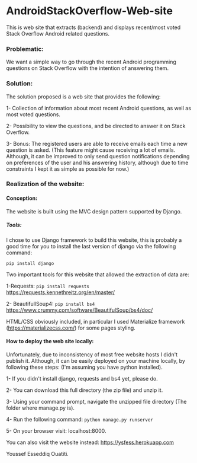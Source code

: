 
 
  # AndroidStackOverflow-Web-site
This is web site that extracts (backend) and displays recent/most voted Stack Overflow Android related questions.

### Problematic:
We want a simple way to go through the recent Android programming questions on Stack Overflow with the intention of answering them. 

### Solution: 

The solution proposed is a web site that provides the following:
  
  1- Collection of information about most recent Android questions, as well as most voted questions.
  
  2- Possibility to view the questions, and be directed to answer it on Stack Overflow. 
  
  3- Bonus: The registered users are able to receive emails each time a new question is asked. 
    (This feature might cause receiving a lot of emails. Although, it can be improved to only send question
     notifications depending on preferences of the user and his answering history, although due to time constraints I kept it as simple as possible for now.)
     
 
 ### Realization of the website:

#### Conception: 

  The website is built using the MVC design pattern supported by Django.

##### Tools: 

I chose to use Django framework to build this website, this is probably a good time for you to install the last version of django via the following command: 

``` pip install django ```

Two important tools for this website that allowed the extraction of data are:

  1-Requests:       ``` pip install requests ```  https://requests.kennethreitz.org/en/master/
  
  2- BeautifullSoup4: ``` pip install bs4 ``` https://www.crummy.com/software/BeautifulSoup/bs4/doc/

HTML/CSS obviously included, in particular I used Materialize framework (https://materializecss.com/) for some pages styling.

#### How to deploy the web site locally: 

Unfortunately, due to inconsistency of most free website hosts I didn't publish it. Although, it can be easily deployed on your machine locally, by following these steps: (I'm assuming you have python installed).

  1- If you didn't install django, requests and bs4 yet, please do.
  
  2- You can download this full directory (the zip file) and unzip it.
  
  3- Using your command prompt, navigate the unzipped file directory (The folder where manage.py is). 
  
  4- Run the following command: ``` python manage.py runserver ``` 
  
  5- On your browser visit: localhost:8000.

You can also visit the website instead: https://ysfess.herokuapp.com

Youssef Esseddiq Ouatiti.

